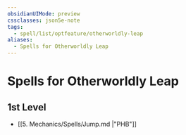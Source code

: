 ```yaml
---
obsidianUIMode: preview
cssclasses: json5e-note
tags:
  - spell/list/optfeature/otherworldly-leap
aliases:
  - Spells for Otherworldly Leap
---
```

# Spells for Otherworldly Leap

## 1st Level

- [[5. Mechanics/Spells/Jump.md \|"PHB"]]
